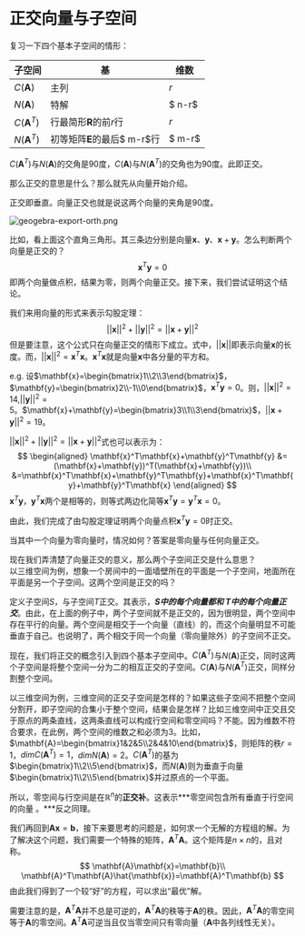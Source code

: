 # 正交向量与子空间

复习一下四个基本子空间的情形：

| 子空间            | 基                                 | 维数   |
| ----------------- | ---------------------------------- | ------ |
| $C(\mathbf{A})$   | 主列                               | $r$    |
| $N(\mathbf{A})$   | 特解                               | $ n-r$ |
| $C(\mathbf{A}^T)$ | 行最简形$\mathbf{R}$的前$r$行      | $r$    |
| $N(\mathbf{A}^T)$ | 初等矩阵$\mathbf{E}$的最后$ m-r$行 | $ m-r$ |

$C(\mathbf{A}^T)$与$N(\mathbf{A})$的交角是90度，$C(\mathbf{A})$与$N(\mathbf{A}^T)$的交角也为90度。此即正交。

那么正交的意思是什么？那么就先从向量开始介绍。

正交即垂直。向量正交也就是说这两个向量的夹角是90度。

![geogebra-export-orth.png](https://i.loli.net/2020/12/26/LvXcEQUGfND1WoZ.png)

比如，看上面这个直角三角形。其三条边分别是向量$\mathbf{x}$、$\mathbf{y}$、$\mathbf{x}+\mathbf{y}$。怎么判断两个向量是正交的？
$$
\mathbf{x}^T\mathbf{y}=0
$$
即两个向量做点积，结果为零，则两个向量正交。接下来，我们尝试证明这个结论。

我们来用向量的形式来表示勾股定理：
$$
||\mathbf{x}||^2+||\mathbf{y}||^2=||\mathbf{x}+\mathbf{y}||^2
$$
但是要注意，这个公式只在向量正交的情形下成立。式中，$||\mathbf{x}||$即表示向量$\mathbf{x}$的长度。而，$||\mathbf{x}||^2=\mathbf{x}^T\mathbf{x}$。$\mathbf{x}^T\mathbf{x}$就是向量$\mathbf{x}$中各分量的平方和。

e.g. 设$\mathbf{x}=\begin{bmatrix}1\\2\\3\end{bmatrix}$，$\mathbf{y}=\begin{bmatrix}2\\-1\\0\end{bmatrix}$，$\mathbf{x}^T\mathbf{y}=0$。则，$||\mathbf{x}||^2=14$,$||\mathbf{y}||^2=5$。$\mathbf{x}+\mathbf{y}=\begin{bmatrix}3\\1\\3\end{bmatrix}$，$||\mathbf{x}+\mathbf{y}||^2=19$。

$||\mathbf{x}||^2+||\mathbf{y}||^2=||\mathbf{x}+\mathbf{y}||^2$式也可以表示为：
$$
\begin{aligned}
\mathbf{x}^T\mathbf{x}+\mathbf{y}^T\mathbf{y}
&=(\mathbf{x}+\mathbf{y})^T(\mathbf{x}+\mathbf{y})\\
&=\mathbf{x}^T\mathbf{x}+\mathbf{y}^T\mathbf{y}+\mathbf{x}^T\mathbf{y}+\mathbf{y}^T\mathbf{x}
\end{aligned}
$$
$\mathbf{x}^T\mathbf{y}$，$\mathbf{y}^T\mathbf{x}$两个是相等的，则等式两边化简等$\mathbf{x}^T\mathbf{y}=\mathbf{y}^T\mathbf{x}=0$。

由此，我们完成了由勾股定理证明两个向量点积$\mathbf{x}^T\mathbf{y}=0$时正交。

当其中一个向量为零向量时，情况如何？答案是零向量与任何向量正交。

现在我们弄清楚了向量正交的意义，那么两个子空间正交是什么意思？  
以三维空间为例，想象一个房间中的一面墙壁所在的平面是一个子空间，地面所在平面是另一个子空间。这两个空间是正交的吗？

定义子空间$S$，与子空间$T$正交。其表示，***$S$中的每个向量都和  $T$中的每个向量正交***。由此，在上面的例子中，两个子空间就不是正交的，因为很明显，两个空间中存在平行的向量。两个空间是相交于一个向量（直线）的，而这个向量明显不可能垂直于自己。也说明了，两个相交于同一个向量（零向量除外）的子空间不正交。

现在，我们将正交的概念引入到四个基本子空间中。$C(\mathbf{A}^T)$与$N(\mathbf{A})$正交，同时这两个子空间是将整个空间一分为二的相互正交的子空间。$C(\mathbf{A})$与$N(\mathbf{A}^T)$正交，同样分割整个空间。

以三维空间为例，三维空间的正交子空间是怎样的？如果这些子空间不把整个空间分割开，即子空间的合集小于整个空间，结果会是怎样？比如三维空间中正交且交于原点的两条直线，这两条直线可以构成行空间和零空间吗？不能。因为维数不符合要求，在此例，两个空间的维数之和必须为3。比如，$\mathbf{A}=\begin{bmatrix}1&2&5\\2&4&10\end{bmatrix}$，则矩阵的秩$r=1$，$dimC(\mathbf{A}^T)=1$，$dimN(\mathbf{A})=2$。$C(\mathbf{A}^T)$的基为$\begin{bmatrix}1\\2\\5\end{bmatrix}$，而$N(\mathbf{A})$则为垂直于向量$\begin{bmatrix}1\\2\\5\end{bmatrix}$并过原点的一个平面。

所以，零空间与行空间是在$\mathbb{R}^n$的**正交补**。这表示***零空间包含所有垂直于行空间的向量 。***反之同理。

我们再回到$\mathbf{A}\mathbf{x}=\mathbf{b}$，接下来要思考的问题是，如何求一个无解的方程组的解。为了解决这个问题，我们需要一个特殊的矩阵，$\mathbf{A}^T\mathbf{A}$。这个矩阵是$n\times n$的，且对称。
$$
\mathbf{A}\mathbf{x}=\mathbf{b}\\
 \mathbf{A}^T\mathbf{A}\hat{\mathbf{x}}=\mathbf{A}^T\mathbf{b}
$$
由此我们得到了一个较“好”的方程，可以求出“最优”解。

需要注意的是，$\mathbf{A}^T\mathbf{A}$并不总是可逆的，$\mathbf{A}^T\mathbf{A}$的秩等于$\mathbf{A}$的秩。因此，$\mathbf{A}^T\mathbf{A}$的零空间等于$\mathbf{A}$的零空间。$\mathbf{A}^T\mathbf{A}$可逆当且仅当零空间只有零向量（$\mathbf{A}$中各列线性无关）。

